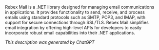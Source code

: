 Rebex Mail is a .NET library designed for managing email communications in applications. It provides functionality to send, receive, and process emails using standard protocols such as SMTP, POP3, and IMAP, with support for secure connections through SSL/TLS. Rebex Mail simplifies email integration by offering high-level APIs for developers to easily incorporate robust email capabilities into their .NET applications.

*This description was generated by ChatGPT*